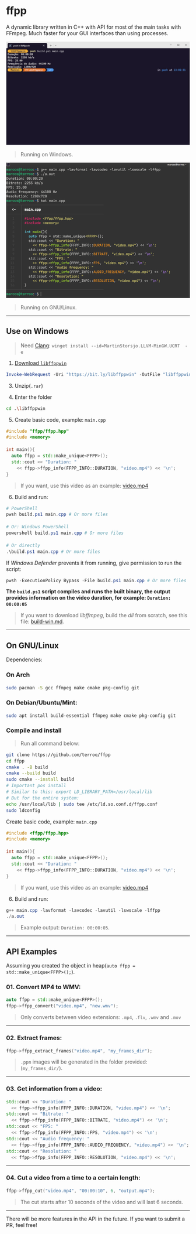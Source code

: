 # ffpp
A dynamic library written in C++ with API for most of the main tasks with FFmpeg. Much faster for your GUI interfaces than using processes.

![ffpp](./resources/ffpp-running-windows.jpg) 
> Running on Windows.

![ffpp](./resources/ffpp-running-gnu.png)
> Running on GNU/Linux.

---

## Use on Windows
> Need [Clang](https://winstall.app/apps/MartinStorsjo.LLVM-MinGW.UCRT): `winget install --id=MartinStorsjo.LLVM-MinGW.UCRT  -e`

1. [Download `libffppwin`](https://bit.ly/libffppwin)
```powershell
Invoke-WebRequest -Uri "https://bit.ly/libffppwin" -OutFile "libffppwin.rar"
```

3. Unzip(`.rar`)

4. Enter the folder
```bash
cd .\libffppwin
```

5. Create basic code, example: `main.cpp`
```cpp
#include "ffpp/ffpp.hpp"
#include <memory>

int main(){
  auto ffpp = std::make_unique<FFPP>();
  std::cout << "Duration: " 
    << ffpp->ffpp_info(FFPP_INFO::DURATION, "video.mp4") << '\n';
}
```
> If you want, use this video as an example: [video.mp4](https://terminalroot.com/downloads/video.mp4)

6. Build and run:
```powershell
# PowerShell
pwsh build.ps1 main.cpp # Or more files 

# Or: Windows PowerShell
powershell build.ps1 main.cpp # Or more files

# Or directly
.\build.ps1 main.cpp # Or more files
```

If *Windows Defender* prevents it from running, give permission to run the script:
```powershell
pwsh -ExecutionPolicy Bypass -File build.ps1 main.cpp # Or more files
```

**The `build.ps1` script compiles and runs the built binary, the output provides information on the video duration, for example: `Duration: 00:00:05`**

> If you want to download *libffmpeg*, build the *dll* from scratch, see this file: [build-win.md](resources/build-win.md).

---

## On GNU/Linux
Dependencies:

### On Arch
```bash
sudo pacman -S gcc ffmpeg make cmake pkg-config git
```

### On Debian/Ubuntu/Mint:
```bash
sudo apt install build-essential ffmpeg make cmake pkg-config git
```

### Compile and install
> Run all command below:

```bash
git clone https://github.com/terroo/ffpp
cd ffpp
cmake . -B build
cmake --build build
sudo cmake --install build
# Important pos install
# Similar to this: export LD_LIBRARY_PATH=/usr/local/lib
# But for the entire system:
echo /usr/local/lib | sudo tee /etc/ld.so.conf.d/ffpp.conf
sudo ldconfig
```

Create basic code, example: `main.cpp`
```cpp
#include <ffpp/ffpp.hpp>
#include <memory>

int main(){
  auto ffpp = std::make_unique<FFPP>();
  std::cout << "Duration: " 
    << ffpp->ffpp_info(FFPP_INFO::DURATION, "video.mp4") << '\n';
}
```
> If you want, use this video as an example: [video.mp4](https://terminalroot.com/downloads/video.mp4)

6. Build and run:
```powershell
g++ main.cpp -lavformat -lavcodec -lavutil -lswscale -lffpp
./a.out
```
> Example output: `Duration: 00:00:05`.

---

## API Examples
Assuming you created the object in heap(`auto ffpp = std::make_unique<FFPP>();`).

### 01. Convert MP4 to WMV:
```cpp
auto ffpp = std::make_unique<FFPP>();
ffpp->ffpp_convert("video.mp4", "new.wmv");
```
> Only converts between video extensions: `.mp4`, `.flv`, `.wmv` and `.mov`

---

### 02. Extract frames:
```cpp
ffpp->ffpp_extract_frames("video.mp4", "my_frames_dir");
```
> `.ppm` images will be generated in the folder provided: (`my_frames_dir/`).

---


### 03. Get information from a video:
```cpp
std::cout << "Duration: " 
  << ffpp->ffpp_info(FFPP_INFO::DURATION, "video.mp4") << '\n';
std::cout << "Bitrate: " 
  << ffpp->ffpp_info(FFPP_INFO::BITRATE, "video.mp4") << '\n';
std::cout << "FPS: " 
  << ffpp->ffpp_info(FFPP_INFO::FPS, "video.mp4") << '\n';
std::cout << "Audio frequency: " 
  << ffpp->ffpp_info(FFPP_INFO::AUDIO_FREQUENCY, "video.mp4") << '\n';
std::cout << "Resolution: " 
  << ffpp->ffpp_info(FFPP_INFO::RESOLUTION, "video.mp4") << '\n';  
```

---

### 04. Cut a video from a time to a certain length:
```cpp
ffpp->ffpp_cut("video.mp4", "00:00:10", 6, "output.mp4");
```
> The cut starts after 10 seconds of the video and will last 6 seconds.

---

There will be more features in the API in the future. If you want to submit a PR, feel free!


